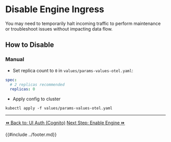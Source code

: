 # Disable Engine Ingress

You may need to temporarily halt incoming traffic to perform maintenance or troubleshoot issues without impacting data flow.

## How to Disable

### Manual

- Set replica count to `0` in `values/params-values-otel.yaml`:

```yaml
spec:
  # 2 replicas recommended
  replicas: 0
```
- Apply config to cluster

<!-- this doesn't work - must fix -->
`kubectl apply -f values/params-values-otel.yaml`

<!--
TODO: make a target for an automated flow

### Automated

1. Apply the configuration to disable ingress using `kubectl apply -f disable-ingress.yaml`.
2. Verify that incoming traffic no longer reaches the cluster, confirming that data flow has stopped. -->


----
<span class="left"><a href="../ui-auth.md">⏪ Back to: UI Auth (Cognito)</a></span>
<span class="right"><a href="./enable-engine.md">Next Step: Enable Engine ⏩</a></span>


{{#include ../footer.md}}